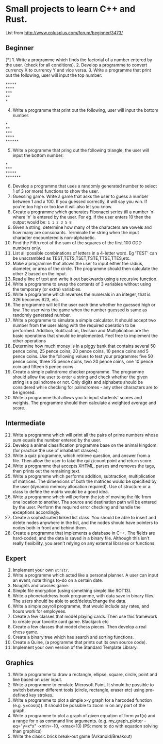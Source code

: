 # Small projects to learn C++ and Rust.

List from http://www.cplusplus.com/forum/beginner/3473/

## Beginner

[*] 1. Write a programme which finds the factorial of a number entered by the user. (check for all conditions).
2. Develop a programme to convert currency X to currency Y and vice versa.
3. Write a programme that print out the following, user will input the top number:

```
*****
****
***
**
*
```

4. Write a programme that print out the following, user will input the bottom number:
```
*
**
***
****
******
```
5. Write a programme that pring out the following triangle, the user will input the bottom number:
```
*
***
*****
*******
```
6. Develop a programme that uses a randomly generated number to select 1 of 3 (or more) functions to show the user.
7. Guessing game. Write a game that asks the user to guess a number between 1 and a 100. If you guessed correctly, it will say you win. If you're too high or too low it will also let you know.
8. Create a programme which generates Fibonacci series till a number 'n' where 'n' is entered by the user. For eg. if the user enters 10 then the output would be: `1 1 2 3 5 8`
9. Given a string, determine how many of the characters are vowels and how many are consonants. Terminate the string when the input character encountered is non-alphabetic.
10. Find the Fifth root of the sum of the squares of the first 100 ODD numbers only.
11. List all possible combinations of letters in a 4-letter word. Eg 'TEST' can be unscrambled as TEST,TETS,TSET,TSTE,TTSE,TTES,etc.
12. Make a programme that allows the user to input either the radius, diameter, or area of the circle. The programme should then calculate the other 2 based on the input.
13. Read a line of text and write it out backwards using a recursive function.
14. Write a programme to swap the contents of 3 variables without using the temporary (or extra) variables.
15. Write a programme which reverses the numerals in an integer, that is 326 becomes 623, etc.
16. The programme will tell the user each time whether he guessed high or low. The user wins the game when the number guessed is same as randomly generated number.
17. Write a programme to simulate a simple calculator. It should accept two number from the user along with the required operation to be performed. Addition, Subtraction, Division and Multiplication are the basic operations that should be implemented. Feel free to implement the other operations
18. Determine how much money is in a piggy bank that contains several 50 pence coins, 25 pence coins, 20 pence coins, 10 pence coins and 5 pence coins. Use the following values to test your programme: five 50 pence coins, three 25 pence coins, two 20 pence coins, one 10 pence coin and fifteen 5 pence coins.
19. Create a simple palindrome checker programme. The programme should allow the user to enter a string and check whether the given string is a palindrome or not. Only digits and alphabets should be considered while checking for palindromes - any other characters are to be ignored.
20. Write a programme that allows you to input students' scores and weights. The programme should then calculate a weighted average and score.

## Intermediate

21. Write a programme which will print all the pairs of prime numbers whose sum equals the number entered by the user.
22. Develop a animal classification programme base on the animal kingdom. (for practice the use of inhabitant classes).
23. Write a quiz programme, which retrieve question, and answer from a file. Then allow the user to take the quiz/count point and return score.
24. Write a programme that accepts XHTML, parses and removes the tags, then prints out the remaining text.
25. Write a programme which performs addition, subtraction, multiplication of matrices. The dimensions of both the matrices would be specified by the user (dynamic memory allocation required). Use of structure or a class to define the matrix would be a good idea.
26. Write a programme which will perform the job of moving the file from one location to another. The source and destination path will be entered by the user. Perform the required error checking and handle the exceptions accordingly.
27. Create a sophisticated linked list class. You should be able to insert and delete nodes anywhere in the list, and the nodes should have pointers to nodes both in front and behind them.
28. Create a programme that implements a database in C++. The fields are hard-coded, and the data is saved in a binary file. Although this isn't really flexibility, you aren't relying on any external libraries or functions.

## Expert

1. Implement your own `strstr`.
2. Write a programme which acted like a personal planner. A user can input an event, note things to-do on a certain date.
3. Noughts and crosses game.
4. Simple file encryption (using something simple like ROT13).
5. Write a phone/address book programme, with data save in binary files. The users should be able to add/delete/change the data.
6. Write a simple payroll programme, that would include pay rates, and hours work for employees.
7. Create a few classes that model playing cards. Then use this framework to create your favorite card game. Blackjack etc
8. Create a few classes that model chess pieces. Then develop a real chess game.
9. Create a binary tree which has search and sorting functions.
10. Create a Quine, (a programme that prints out its own source code).
11. Implement your own version of the Standard Template Library.

## Graphics

1. Write a programme to draw a rectangle, ellipse, square, circle, point and line based on user input.
2. Write a programme to emulate Microsoft Paint. It should be possible to switch between different tools (circle, rectangle, eraser etc) using pre-defined key strokes.
3. Write a programme to plot a simple x-y graph for a harcoded function (e.g. y=cos(x)). It should be possible to zoom in on any part of the graph.
4. Write a programme to plot a graph of given equation of form y=f(x) and a range for x as command line arguments. (e.g. my_graph_plotter -eq="y=x*x" -xmin=-10, -xmax=10) (PS: more to do with equation solving than graphics)
5. Write the classic brick break-out game (Arkanoid/Breakout)
